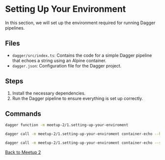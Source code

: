 # Setting Up Your Environment

In this section, we will set up the environment required for running Dagger
pipelines.

## Files

- `dagger/src/index.ts`: Contains the code for a simple Dagger pipeline that
  echoes a string using an Alpine container.
- `dagger.json`: Configuration file for the Dagger project.

## Steps

1. Install the necessary dependencies.
2. Run the Dagger pipeline to ensure everything is set up correctly.

## Commands

```bash
dagger function -m meetup-2/1.setting-up-your-enviroment
```

```bash
dagger call -m meetup-2/1.setting-up-your-enviroment container-echo --help
```

```bash
dagger call -m meetup-2/1.setting-up-your-enviroment container-echo --string-arg="hello-world"
```

[Back to Meetup 2](../README.md)
